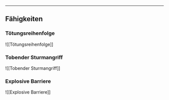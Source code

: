 ***
## Fähigkeiten

### Tötungsreihenfolge
![[Tötungsreihenfolge]]
### Tobender Sturmangriff
![[Tobender Sturmangriff]]
### Explosive Barriere
![[Explosive Barriere]]

